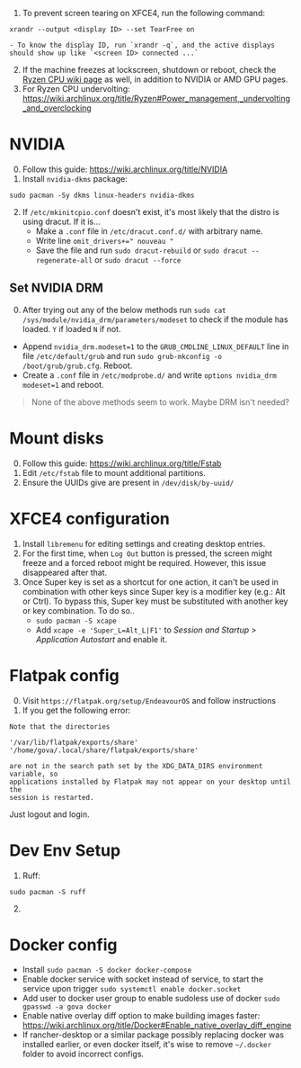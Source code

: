 1. To prevent screen tearing on XFCE4, run the following command:
```
xrandr --output <display ID> --set TearFree on
```
	- To know the display ID, run `xrandr -q`, and the active displays should show up like `<screen ID> connected ...`
2. If the machine freezes at lockscreen, shutdown or reboot, check the [Ryzen CPU wiki page](https://wiki.archlinux.org/title/Ryzen) as well, in addition to NVIDIA or AMD GPU pages.
3. For Ryzen CPU undervolting: https://wiki.archlinux.org/title/Ryzen#Power_management,_undervolting_and_overclocking

# NVIDIA
0. Follow this guide: https://wiki.archlinux.org/title/NVIDIA
1. Install `nvidia-dkms` package:
```
sudo pacman -Sy dkms linux-headers nvidia-dkms
```
2. If `/etc/mkinitcpio.conf` doesn't exist, it's most likely that the distro is using dracut. If it is...
	- Make a `.conf` file in `/etc/dracut.conf.d/` with arbitrary name.
	- Write line `omit_drivers+=" nouveau "`
	- Save the file and run `sudo dracut-rebuild` or `sudo dracut --regenerate-all` or `sudo dracut --force`
## Set NVIDIA DRM
0. After trying out any of the below methods run `sudo cat /sys/module/nvidia_drm/parameters/modeset` to check if the module has loaded. `Y` if loaded `N` if not.
- Append `nvidia_drm.modeset=1` to the `GRUB_CMDLINE_LINUX_DEFAULT` line in file `/etc/default/grub` and run `sudo grub-mkconfig -o /boot/grub/grub.cfg`. Reboot.
- Create a `.conf` file in `/etc/modprobe.d/` and write `options nvidia_drm modeset=1` and reboot. 
> None of the above methods seem to work. Maybe DRM isn't needed?

# Mount disks
0. Follow this guide: https://wiki.archlinux.org/title/Fstab
1. Edit `/etc/fstab` file to mount additional partitions.
2. Ensure the UUIDs give are present in `/dev/disk/by-uuid/`

# XFCE4 configuration
1. Install `libremenu` for editing settings and creating desktop entries.
2. For the first time, when `Log Out` button is pressed, the screen might freeze and a forced reboot might be required. However, this issue disappeared after that.
3. Once Super key is set as a shortcut for one action, it can't be used in combination with other keys since Super key is a modifier key (e.g.: Alt or Ctrl). To bypass this, Super key must be substituted with another key or key combination. To do so..
	- `sudo pacman -S xcape`
	- Add `xcape -e 'Super_L=Alt_L|F1'` to *Session and Startup > Application Autostart* and enable it.

# Flatpak config
0. Visit `https://flatpak.org/setup/EndeavourOS` and follow instructions
1. If you get the following error:
```
Note that the directories 

'/var/lib/flatpak/exports/share'
'/home/gova/.local/share/flatpak/exports/share'

are not in the search path set by the XDG_DATA_DIRS environment variable, so
applications installed by Flatpak may not appear on your desktop until the
session is restarted.
```
Just logout and login.

# Dev Env Setup
1. Ruff:
```
sudo pacman -S ruff
```
2. 

# Docker config
- Install
`sudo pacman -S docker docker-compose`
- Enable docker service with socket instead of service, to start the service upon trigger
`sudo systemctl enable docker.socket`
- Add user to docker user group to enable sudoless use of docker
`sudo gpasswd -a gova docker`
- Enable native overlay diff option to make building images faster: https://wiki.archlinux.org/title/Docker#Enable_native_overlay_diff_engine
- If rancher-desktop or a similar package possibly replacing docker was installed earlier, or even docker itself, it's wise to remove `~/.docker` folder to avoid incorrect configs.
